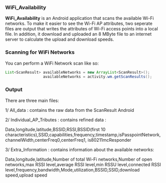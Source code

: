 ### WiFi_Availability

**WiFi_Availability** is an Android application that scans the available Wi-Fi networks. To make it easier to see the Wi-Fi AP attributes, two seperate files are output that writes the attributes of Wi-Fi access points into a local file. In addition, it download and uploaded an 8 MByte file to an internet server to calculate the upload and download speeds. 

### Scanning for WiFi Networks
You can perform a WiFi Network scan like so:
```java
List<ScanResult> availableNetworks = new ArrayList<ScanResult>();
                 availableNetworks = activity.wm.getScanResults();
```  
  
### Output


There are three main files: 

1/ All_data : contains the raw data from the ScanResult Android

2/ Individual_AP_Tributes : contains refined data : 

Data,longitude,latitude,BSSID,RSSI,BSSID(first 10 characteristics),SSID,capabilities,frequency,timestamp,isPasspointNetwork,channelWidth,centerFreq0,centerFreq1, is80211mcResponder

3/ Extra_Information : contains information about the available networks:

Data,longitude,latitude,Number of total Wi-Fi networks,Number of open networks,max RSSI level,average RSSI level,min RSSU level,connected RSSI level,frequency,bandwidth,Mode,utilization,BSSID,SSID,download speed,upload speed
